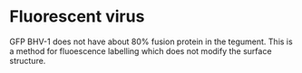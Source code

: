 Fluorescent virus
==================
GFP BHV-1 does not have about 80% fusion protein in the tegument.
This is a method for fluoescence labelling which does not modify the surface structure.